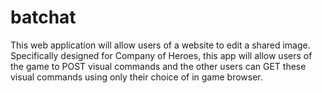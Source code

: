 batchat
=======

This web application will allow users of a website to edit a shared image. Specifically designed for Company of Heroes, this app will allow users of the game to POST visual commands and the other users can GET these visual commands using only their choice of in game browser.
